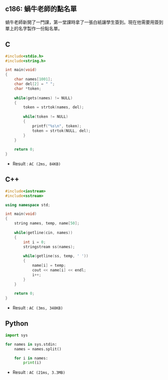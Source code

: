 ## c186: 蝸牛老師的點名單
蝸牛老師新開了一門課，第一堂課時拿了一張白紙讓學生簽到。現在他需要用簽到單上的名字製作一份點名單。

## C
```C
#include<stdio.h>
#include<string.h>

int main(void)
{
	char names[1001];
	char del[2] = " ";
	char *token;
	
	while(gets(names) != NULL)
	{
		token = strtok(names, del);
		
		while(token != NULL)
		{
			printf("%s\n", token);
			token = strtok(NULL, del);
		}
	}
	
	return 0;
}
```
 * Result : `AC (2ms, 84KB)`

## C++
```C++
#include<iostream>
#include<sstream>

using namespace std;

int main(void)
{
	string names, temp, name[50];
	
	while(getline(cin, names))
	{
		int i = 0;
		stringstream ss(names);
		
		while(getline(ss, temp, ' '))
		{
			name[i] = temp;
			cout << name[i] << endl;
			i++;
		}
	}
	
	return 0;
}
```
 * Result : `AC (3ms, 348KB)`

## Python
```python
import sys

for names in sys.stdin:
    names = names.split()

    for i in names:
        print(i) 
```
 * Result : `AC (21ms, 3.3MB)`
